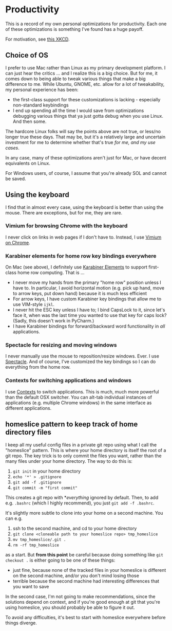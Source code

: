 # Productivity

This is a record of my own personal optimizations for productivity.
Each one of these optimizations is something I've found has a huge payoff.

For motivation, see [this XKCD](https://xkcd.com/1205/).

## Choice of OS
I prefer to use Mac rather than Linux as my primary development platform.
I can just hear the critics ... and I realize this is a big choice.  But for me,
it comes down to being able to tweak various things that make a big difference to me.
While Ubuntu, GNOME, etc. allow for a lot of tweakability, my personal experience has been:
* the first-class support for these customizations is lacking - especially non-standard keybindings
* I end up spending all the time I would save from optimizations debugging various things that
ya just gotta debug when you use Linux.  And then some.

The hardcore Linux folks will say the points above are not true, or less/no longer true these days.
That may be, but it's a relatively large and uncertain investment for me to determine whether
that's true *for me, and my use cases*.

In any case, many of these optimizations aren't just for Mac, or have decent equivalents on Linux.

For Windows users, of course, I assume that you're already SOL and cannot be saved.

## Using the keyboard
I find that in almost every case, using the keyboard is better than using the mouse.
There are exceptions, but for me, they are rare.

### Vimium for browsing Chrome with the keyboard
I never click on links in web pages if I don't have to.
Instead, I use [Vimium on Chrome](https://chrome.google.com/webstore/detail/vimium/dbepggeogbaibhgnhhndojpepiihcmeb?hl=en).

### Karabiner elements for home row key bindings everywhere
On Mac (see above), I definitely use [Karabiner Elements](https://karabiner-elements.pqrs.org/)
to support first-class home row computing. That is ...

* I never move my hands from the primary "home row" position unless I have to.
In particular, I avoid horizontal motion (e.g. pick up hand, move to arrow keys, put down hand)
because it is much less efficient
* For arrow keys, I have custom Karabiner key bindings that allow me to use VIM-style `ijkl`.
* I never hit the ESC key unless I have to; I bind CapsLock to it, since let's face it, when was
the last time you wanted to use that key for caps lock?  (Sadly, this doesn't work in PyCharm.)
* I have Karabiner bindings for forward/backward word functionality in *all* applications.


### Spectacle for resizing and moving windows
I never manually use the mouse to reposition/resize windows.  Ever.  I use [Spectacle](https://www.spectacleapp.com/).
And of course, I've customized the key bindings so I can do everything from the home row.

### Contexts for switching applications and windows
I use [Contexts](https://contexts.co/) to switch applications.  This is much, much more powerful
than the default OSX switcher.  You can alt-tab individual instances of applications (e.g. multiple
Chrome windows) in the same interface as different applications.  

## homeslice pattern to keep track of home directory files
I keep all my useful config files in a private git repo using what I call the "homeslice" pattern.
This is where your home directory is itself the root of a git repo.  The key trick is to only
commit the files you want, rather than the many files under your home directory.  The way to do this is:

1. `git init` in your home directory
2. `echo '*' > .gitignore`
3. `git add -f .gitignore`
4. `git commit -m "first commit"`

This creates a git repo with **everything* ignored by default.  Then, to add e.g. `.bashrc`
(which I highly recommend), you just `git add -f .bashrc`.  

It's slightly more subtle to clone into your home on a second machine.  You can e.g.

1. ssh to the second machine, and cd to your home directory
2. `git clone <cloneable path to your homeslice repo> tmp_homeslice`
3. `mv tmp_homeslice/.git .`
4. `rm -rf tmp_homeslice`

as a start.  But **from this point** be careful because doing something like `git checkout .`
is either going to be one of these things:
* just fine, because none of the tracked files in your homeslice is different on the second machine,
and/or you don't mind losing those
* terrible because the second machine had interesting differences that you want to save

In the second case, I'm not going to make recommendations, since the solutions depend on context,
and if you're good enough at git that you're using homeslice, you should probably be able to
figure it out.

To avoid any difficulties, it's best to start with homeslice everywhere before things diverge.

